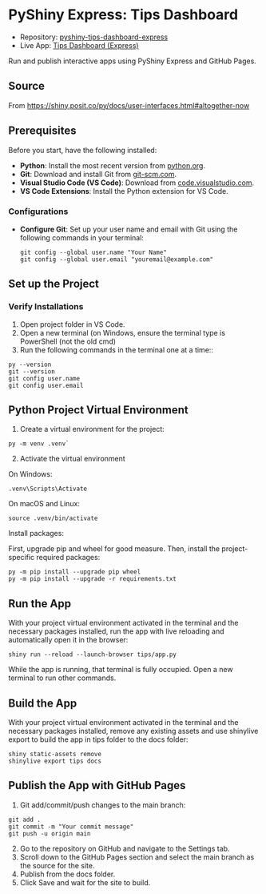 # PyShiny Express: Tips Dashboard

- Repository: [pyshiny-tips-dashboard-express](https://github.com/denisecase/pyshiny-tips-dashboard-express)
- Live App: [Tips Dashboard (Express)](https://denisecase.github.io/pyshiny-tips-dashboard-express/)

Run and publish interactive apps using PyShiny Express and GitHub Pages.

## Source

From <https://shiny.posit.co/py/docs/user-interfaces.html#altogether-now>

## Prerequisites

Before you start, have the following installed:

- **Python**: Install the most recent version from [python.org](https://www.python.org/downloads/).
- **Git**: Download and install Git from [git-scm.com](https://git-scm.com/downloads).
- **Visual Studio Code (VS Code)**: Download from [code.visualstudio.com](https://code.visualstudio.com/).
- **VS Code Extensions**: Install the Python extension for VS Code.

### Configurations

- **Configure Git**: Set up your user name and email with Git using the following commands in your terminal:

  ```shell
  git config --global user.name "Your Name"
  git config --global user.email "youremail@example.com"

## Set up the Project

### Verify Installations

1. Open project folder in VS Code.
2. Open a new terminal (on Windows, ensure the terminal type is PowerShell (not the old cmd)
3. Run the following commands in the terminal one at a time::

```shell
py --version
git --version
git config user.name
git config user.email
```

## Python Project Virtual Environment

1. Create a virtual environment for the project:

  ```shell
  py -m venv .venv`
  ```

2. Activate the virtual environment

On Windows:

  ```shell
  .venv\Scripts\Activate
  ```

On macOS and Linux:

  ```shell
  source .venv/bin/activate
  ```

Install packages:

First, upgrade pip and wheel for good measure.
Then, install the project-specific required packages:

```shell
py -m pip install --upgrade pip wheel
py -m pip install --upgrade -r requirements.txt
```

## Run the App

With your project virtual environment activated in the terminal and the necessary packages installed, run the app with live reloading and automatically open it in the browser:

```shell  
shiny run --reload --launch-browser tips/app.py
```

While the app is running, that terminal is fully occupied.
Open a new terminal to run other commands.

## Build the App

With your project virtual environment activated in the terminal and the necessary packages installed, remove any existing assets and use shinylive export to build the app in tips folder to the docs folder:

```shell
shiny static-assets remove
shinylive export tips docs
```

## Publish the App with GitHub Pages

1. Git add/commit/push changes to the main branch:

```shell
git add .
git commit -m "Your commit message"
git push -u origin main
```

2. Go to the repository on GitHub and navigate to the Settings tab.
3. Scroll down to the GitHub Pages section and select the main branch as the source for the site.
4. Publish from the docs folder.
5. Click Save and wait for the site to build.
